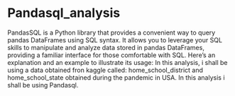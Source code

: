 # Pandasql_analysis
PandasSQL is a Python library that provides a convenient way to query pandas DataFrames using SQL syntax. It allows you to leverage your SQL skills to manipulate and analyze data stored in pandas DataFrames, providing a familiar interface for those comfortable with SQL. Here’s an explanation and an example to illustrate its usage:
In this analysis, i shall be using a data obtained fron kaggle called: home_school_district and home_school_state obtained during the pandemic in USA. In this analysis i shall be using Pandasql. 
